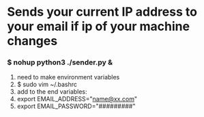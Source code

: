 # Sends your current IP address to your email if ip of your machine changes

###  $ nohup python3 ./sender.py &

1. need to make environment variables
2. $ sudo vim ~/.bashrc 
3. add to the end variables: 
4. export EMAIL_ADDRESS="name@xx.com"
5. export EMAIL_PASSWORD="#########"
 

